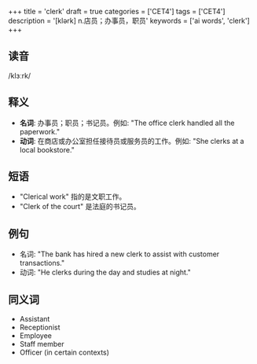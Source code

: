+++
title = 'clerk'
draft = true
categories = ['CET4']
tags = ['CET4']
description = '[klərk] n.店员；办事员，职员'
keywords = ['ai words', 'clerk']
+++

## 读音
/klɜːrk/

## 释义
- **名词**: 办事员；职员；书记员。例如: "The office clerk handled all the paperwork."
- **动词**: 在商店或办公室担任接待员或服务员的工作。例如: "She clerks at a local bookstore."

## 短语
- "Clerical work" 指的是文职工作。
- "Clerk of the court" 是法庭的书记员。

## 例句
- 名词: "The bank has hired a new clerk to assist with customer transactions."
- 动词: "He clerks during the day and studies at night."

## 同义词
- Assistant
- Receptionist
- Employee
- Staff member
- Officer (in certain contexts)
